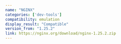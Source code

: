 ```yaml
---
name: "NGINX"
categories: ['dev-tools']
compatibility: emulation
display_result: "Compatible"
version_from: "1.25.2"
link: https://nginx.org/download/nginx-1.25.2.zip
---
```


